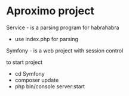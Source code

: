 Aproximo project
==

Service - is a parsing program for habrahabra

* use index.php for parsing



Symfony - is a web project with session control

to start project

 * cd Symfony
 * composer update
 * php bin/console server:start